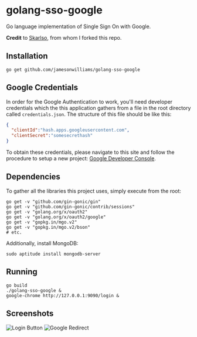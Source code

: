 # golang-sso-google

Go language implementation of Single Sign On with Google.

**Credit** to
[Skarlso](https://github.com/Skarlso), from whom I forked this repo. 

## Installation

    go get github.com/jamesonwilliams/golang-sso-google

## Google Credentials

In order for the Google Authentication to work, you'll need developer
credentials which the this application gathers from a file in the root
directory called `credentials.json`. The structure of this file should
be like this:

```json
{
  "clientId":"hash.apps.googleusercontent.com",
  "clientSecret":"somesecrethash"
}
```

To obtain these credentials, please navigate to this site and follow the
procedure to setup a new project: [Google Developer Console][iam-creds].

## Dependencies

To gather all the libraries this project uses, simply execute from the
root:

    go get -v "github.com/gin-gonic/gin"
    go get -v "github.com/gin-gonic/contrib/sessions"
    go get -v "golang.org/x/oauth2"
    go get -v "golang.org/x/oauth2/google"
    go get -v "gopkg.in/mgo.v2"
    go get -v "gopkg.in/mgo.v2/bson"
    # etc.

Additionally, install MongoDB:

    sudo aptitude install mongodb-server

## Running

    go build
    ./golang-sso-google &
    google-chrome http://127.0.0.1:9090/login &

## Screenshots

![Login Button][login-button]
![Google Redirect][google-redirect]


[iam-creds]: https://console.developers.google.com/iam-admin/projects
[login-button]: https://nosemaj.org/dl/login-button.png "Login button"
[google-redirect]: https://nosemaj.org/dl/google-redirect.png "Google Redirect"

